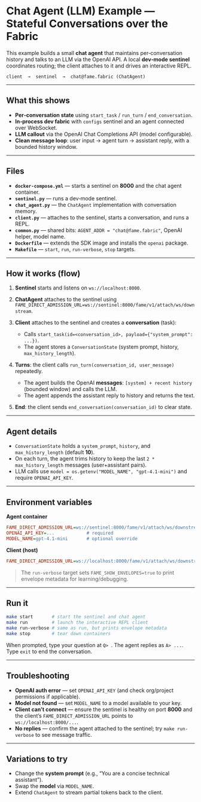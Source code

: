 # Chat Agent (LLM) Example — Stateful Conversations over the Fabric

This example builds a small **chat agent** that maintains per‑conversation history and talks to an LLM via the OpenAI API. A local **dev‑mode sentinel** coordinates routing; the client attaches to it and drives an interactive REPL.

```
client  →  sentinel  →  chat@fame.fabric (ChatAgent)
```

---

## What this shows

* **Per‑conversation state** using `start_task` / `run_turn` / `end_conversation`.
* **In‑process dev fabric** with `configs` sentinel and an agent connected over WebSocket.
* **LLM callout** via the OpenAI Chat Completions API (model configurable).
* **Clean message loop**: user input → agent turn → assistant reply, with a bounded history window.

---

## Files

* **`docker-compose.yml`** — starts a sentinel on **8000** and the chat agent container.
* **`sentinel.py`** — runs a dev‑mode sentinel.
* **`chat_agent.py`** — the `ChatAgent` implementation with conversation memory.
* **`client.py`** — attaches to the sentinel, starts a conversation, and runs a REPL.
* **`common.py`** — shared bits: `AGENT_ADDR = "chat@fame.fabric"`, OpenAI helper, model name.
* **`Dockerfile`** — extends the SDK image and installs the `openai` package.
* **`Makefile`** — `start`, `run`, `run-verbose`, `stop` targets.

---

## How it works (flow)

1. **Sentinel** starts and listens on `ws://localhost:8000`.
2. **ChatAgent** attaches to the sentinel using `FAME_DIRECT_ADMISSION_URL=ws://sentinel:8000/fame/v1/attach/ws/downstream`.
3. **Client** attaches to the sentinel and creates a **conversation** (task):

   * Calls `start_task(id=<conversation_id>, payload={"system_prompt": ...})`.
   * The agent stores a `ConversationState` (system prompt, history, `max_history_length`).
4. **Turns**: the client calls `run_turn(conversation_id, user_message)` repeatedly.

   * The agent builds the OpenAI **messages**: `[system] + recent history` (bounded window) and calls the LLM.
   * The agent appends the assistant reply to history and returns the text.
5. **End**: the client sends `end_conversation(conversation_id)` to clear state.

---

## Agent details

* `ConversationState` holds a `system_prompt`, `history`, and `max_history_length` (default **10**).
* On each turn, the agent trims history to keep the last `2 * max_history_length` messages (user+assistant pairs).
* LLM calls use `model = os.getenv("MODEL_NAME", "gpt-4.1-mini")` and require `OPENAI_API_KEY`.

---

## Environment variables

**Agent container**

```ini
FAME_DIRECT_ADMISSION_URL=ws://sentinel:8000/fame/v1/attach/ws/downstream
OPENAI_API_KEY=...            # required
MODEL_NAME=gpt-4.1-mini       # optional override
```

**Client (host)**

```ini
FAME_DIRECT_ADMISSION_URL=ws://localhost:8000/fame/v1/attach/ws/downstream
```

> The `run-verbose` target sets `FAME_SHOW_ENVELOPES=true` to print envelope metadata for learning/debugging.

---

## Run it

```bash
make start       # start the sentinel and chat agent
make run         # launch the interactive REPL client
make run-verbose # same as run, but prints envelope metadata
make stop        # tear down containers
```

When prompted, type your question at `Q> `. The agent replies as `A> ...`. Type `exit` to end the conversation.

---

## Troubleshooting

* **OpenAI auth error** — set `OPENAI_API_KEY` (and check org/project permissions if applicable).
* **Model not found** — set `MODEL_NAME` to a model available to your key.
* **Client can’t connect** — ensure the sentinel is healthy on port **8000** and the client’s `FAME_DIRECT_ADMISSION_URL` points to `ws://localhost:8000/...`.
* **No replies** — confirm the agent attached to the sentinel; try `make run-verbose` to see message traffic.

---

## Variations to try

* Change the **system prompt** (e.g., “You are a concise technical assistant”).
* Swap the **model** via `MODEL_NAME`.
* Extend `ChatAgent` to stream partial tokens back to the client.
